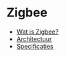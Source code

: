 # Zigbee

* [Wat is Zigbee?](./zigbee/watiszigbee.md)
* [Architectuur](./zigbee/architectuur.md)
* [Specificaties](./zigbee/specificaties.md)